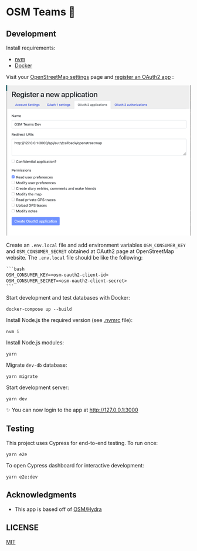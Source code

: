 # OSM Teams 🤝

## Development

Install requirements:

- [nvm](https://github.com/creationix/nvm)
- [Docker](https://www.docker.com)

Visit your [OpenStreetMap settings](https://www.openstreetmap.org/account/edit) page and [register an OAuth2 app](https://www.openstreetmap.org/oauth2/applications) :

![OSM Client App](oauth2-osm-client-app.png "OAuth 2 page at OSM Website")

Create an `.env.local` file and add environment variables `OSM_CONSUMER_KEY` and `OSM_CONSUMER_SECRET` obtained at OAuth2 page at OpenStreetMap website. The `.env.local` file should be like the following:

    ```bash
    OSM_CONSUMER_KEY=<osm-oauth2-client-id>
    OSM_CONSUMER_SECRET=<osm-oauth2-client-secret>
    ```

Start development and test databases with Docker:

    docker-compose up --build

Install Node.js the required version (see [.nvmrc](.nvmrc) file):

    nvm i

Install Node.js modules:

    yarn

Migrate `dev-db` database:

    yarn migrate

Start development server:

    yarn dev

<!-- markdownlint-disable MD034 -->
✨ You can now login to the app at http://127.0.0.1:3000
<!-- markdownlint-enable MD034 -->

## Testing

This project uses Cypress for end-to-end testing. To run once:

    yarn e2e

To open Cypress dashboard for interactive development:

    yarn e2e:dev

## Acknowledgments

- This app is based off of [OSM/Hydra](https://github.com/kamicut/osmhydra)

## LICENSE

[MIT](LICENSE)
